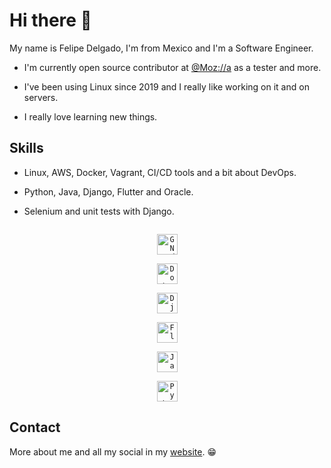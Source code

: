 
# Hi there 👋

My name is Felipe Delgado, I'm from Mexico and I'm a Software Engineer.

* I'm currently open source contributor at [@Moz://a](https://pontoon.mozilla.org/contributors/BwWSk1yo7FCyET-i0Aat09fpWC4/) as a tester and more.

* I've been using Linux since 2019 and I really like working on it and on servers.

* I really love learning new things.

## Skills

* Linux, AWS, Docker, Vagrant, CI/CD tools and a bit about DevOps.

* Python, Java, Django, Flutter and Oracle.

* Selenium and unit tests with Django.


<center>

[<code>
<img target="_blank" alt="GNU/Linux" width="33px" src="https://img.icons8.com/color/96/000000/linux.png">
</code>](https://www.kernel.org/)
[<code>
<img target="_blank" alt="Docker" width="33px" src="https://img.icons8.com/color/48/000000/docker.png">
</code>](https://www.docker.com/)
[<code>
<img target="_blank" alt="Django" width="33px" src="https://img.icons8.com/external-tal-revivo-color-tal-revivo/24/000000/external-django-a-high-level-python-web-framework-that-encourages-rapid-development-logo-color-tal-revivo.png">
</code>](https://www.djangoproject.com)
[<code>
<img target="_blank" alt="Flutter" width="33px" src="https://img.icons8.com/color/48/000000/flutter.png">
</code>](https://flutter.dev/)
[<code>
<img target="_blank" alt="Java" width="33px" src="https://img.icons8.com/color/240/000000/java-coffee-cup-logo.png">
</code>](https://www.java.com/en/)
[<code>
<img target="_blank" alt="Python" width="33px" src="https://img.icons8.com/color/240/000000/python.png">
</code>](https://www.python.org/)

</center>


## Contact

More about me and all my social in my [website](http://felipedeltro.com/). 😁